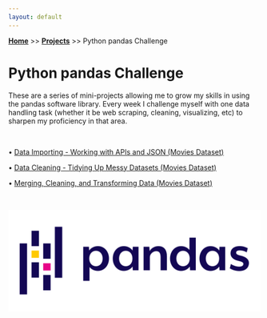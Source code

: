 ```yaml
---
layout: default
---
```

**[Home](https://xyjiang970.github.io/portfolio/)** >> **[Projects](https://xyjiang970.github.io/portfolio/projects/)** >> Python pandas Challenge

# Python pandas Challenge

These are a series of mini-projects allowing me to grow my skills in using the pandas software library. Every week I challenge myself with one data handling task (whether it be web scraping, cleaning, visualizing, etc) to sharpen my proficiency in that area.

<br>

• [Data Importing - Working with APIs and JSON (Movies Dataset)](#)

• [Data Cleaning - Tidying Up Messy Datasets (Movies Dataset)](#)

• [Merging, Cleaning, and Transforming Data (Movies Dataset)](#)

<br>

![pandas_logo](../../projects/pandas_project_challenge/pandas_logo.png)

